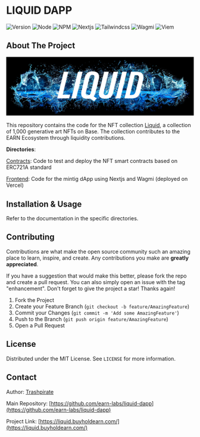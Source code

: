 # LIQUID DAPP

![Version](https://img.shields.io/badge/version-1.0.0-blue.svg?style=for-the-badge)
![Node](https://img.shields.io/badge/node-v12.22.9-blue.svg?style=for-the-badge)
![NPM](https://img.shields.io/badge/npm-v10.6.0-blue?style=for-the-badge)
![Nextjs](https://img.shields.io/badge/next-v14.2.3-blue?style=for-the-badge)
![Tailwindcss](https://img.shields.io/badge/TailwindCSS-v3.4.1-blue?style=for-the-badge)
![Wagmi](https://img.shields.io/badge/Wagmi-v2.8.0-blue?style=for-the-badge)
![Viem](https://img.shields.io/badge/Viem-v2.9.31-blue?style=for-the-badge)

<!-- ABOUT THE PROJECT -->
## About The Project

![LiquidDapp](https://github.com/earn-labs/liquid-dapp/blob/master/frontend/public/title.png?raw=true)

This repository contains the code for the NFT collection [Liquid](https://opensea.io/collection/liquid-base), a collection of 1,000 generative art NFTs on Base. The collection contributes to the EARN Ecosystem through liquidity contributions.

**Directories**:

[Contracts](./contracts): Code to test and deploy the NFT smart contracts based on ERC721A standard

[Frontend](./frontend): Code for the mintig dApp using Nextjs and Wagmi (deployed on Vercel)

## Installation & Usage
Refer to the documentation in the specific directories.

<!-- CONTRIBUTING -->
## Contributing

Contributions are what make the open source community such an amazing place to learn, inspire, and create. Any contributions you make are **greatly appreciated**.

If you have a suggestion that would make this better, please fork the repo and create a pull request. You can also simply open an issue with the tag "enhancement".
Don't forget to give the project a star! Thanks again!

1. Fork the Project
2. Create your Feature Branch (`git checkout -b feature/AmazingFeature`)
3. Commit your Changes (`git commit -m 'Add some AmazingFeature'`)
4. Push to the Branch (`git push origin feature/AmazingFeature`)
5. Open a Pull Request


<!-- LICENSE -->
## License

Distributed under the MIT License. See `LICENSE` for more information.

## Contact

Author: [Trashpirate](https://github.com/trashpirate)

Main Repository: [https://github.com/earn-labs/liquid-dapp](https://github.com/earn-labs/liquid-dapp)

Project Link: [https://liquid.buyholdearn.com/](https://liquid.buyholdearn.com/)


<!-- ACKNOWLEDGMENTS -->
<!-- ## Acknowledgments -->

